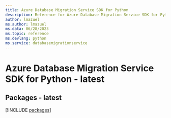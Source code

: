 ```yaml
---
title: Azure Database Migration Service SDK for Python
description: Reference for Azure Database Migration Service SDK for Python
author: lmazuel
ms.author: lmazuel
ms.data: 06/28/2023
ms.topic: reference
ms.devlang: python
ms.service: databasemigrationservice
---
```

# Azure Database Migration Service SDK for Python - latest
## Packages - latest
[!INCLUDE [packages](database-migration-service-index.md)]